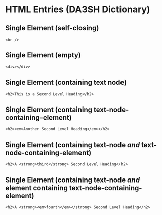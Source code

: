 # HTML Entries (DA3SH Dictionary)

## Single Element (self-closing)
```<br />```


## Single Element (empty)
```<div></div>```


## Single Element (containing text node)
```<h2>This is a Second Level Heading</h2>```


## Single Element (containing text-node-containing-element)
``````<h2><em>Another Second Level Heading</em></h2>``````


## Single Element (containing text-node _and_ text-node-containing-element)
```<h2>A <strong>third</strong> Second Level Heading</h2>```


## Single Element (containing text-node _and_ element containing text-node-containing-element)
```<h2>A <strong><em>fourth</em></strong> Second Level Heading</h2>```
